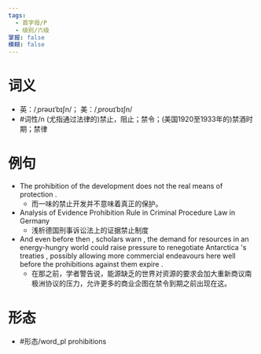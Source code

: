 ```yaml
---
tags:
  - 首字母/P
  - 级别/六级
掌握: false
模糊: false
---
```

# 词义
- 英：/ˌprəʊɪˈbɪʃn/； 美：/ˌproʊɪˈbɪʃn/
- #词性/n  (尤指通过法律的)禁止，阻止；禁令；(美国1920至1933年的)禁酒时期；禁律
# 例句
- The prohibition of the development does not the real means of protection .
	- 而一味的禁止开发并不意味着真正的保护。
- Analysis of Evidence Prohibition Rule in Criminal Procedure Law in Germany
	- 浅析德国刑事诉讼法上的证据禁止制度
- And even before then , scholars warn , the demand for resources in an energy-hungry world could raise pressure to renegotiate Antarctica 's treaties , possibly allowing more commercial endeavours here well before the prohibitions against them expire .
	- 在那之前，学者警告说，能源缺乏的世界对资源的要求会加大重新商议南极洲协议的压力，允许更多的商业企图在禁令到期之前出现在这。
# 形态
- #形态/word_pl prohibitions
